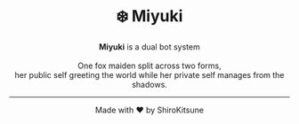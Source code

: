 <center>
    <h1>❄️ Miyuki</h1>
    <b>Miyuki</b> is a dual bot system
    <br />
    <br />
    One fox maiden split across two forms,
    <br />
    her public self greeting the world while her private self manages from the shadows.
</center>

---

<center>
    Made with ❤️ by ShiroKitsune
</center>
